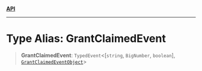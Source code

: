 [**API**](../../../README.md)

***

# Type Alias: GrantClaimedEvent

> **GrantClaimedEvent**: `TypedEvent`\<\[`string`, `BigNumber`, `boolean`\], [`GrantClaimedEventObject`](../interfaces/GrantClaimedEventObject.md)\>
